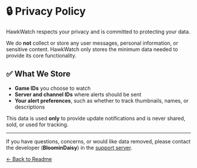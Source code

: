 # 🔒 Privacy Policy

HawkWatch respects your privacy and is committed to protecting your data.

We do **not** collect or store any user messages, personal information, or sensitive content. HawkWatch only stores the minimum data needed to provide its core functionality.

## ✅ What We Store

- **Game IDs** you choose to watch  
- **Server and channel IDs** where alerts should be sent  
- **Your alert preferences**, such as whether to track thumbnails, names, or descriptions  

This data is used **only** to provide update notifications and is never shared, sold, or used for tracking.

---

If you have questions, concerns, or would like data removed, please contact the developer (**BloominDaisy**) in the [support server](https://discord.gg/fxhXWgxcHV).


[← Back to Readme](README.md)